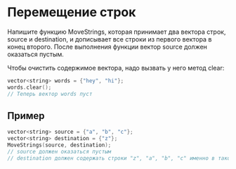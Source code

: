 # Перемещение строк

Напишите функцию MoveStrings, которая принимает два вектора строк, source и destination, и дописывает все строки из первого вектора в конец второго. После выполнения функции вектор source должен оказаться пустым.

Чтобы очистить содержимое вектора, надо вызвать у него метод clear:

```c++
vector<string> words = {"hey", "hi"};
words.clear();
// Теперь вектор words пуст
```

## Пример

```c++
vector<string> source = {"a", "b", "c"};
vector<string> destination = {"z"};
MoveStrings(source, destination);
// source должен оказаться пустым
// destination должен содержать строки "z", "a", "b", "c" именно в таком порядке
```